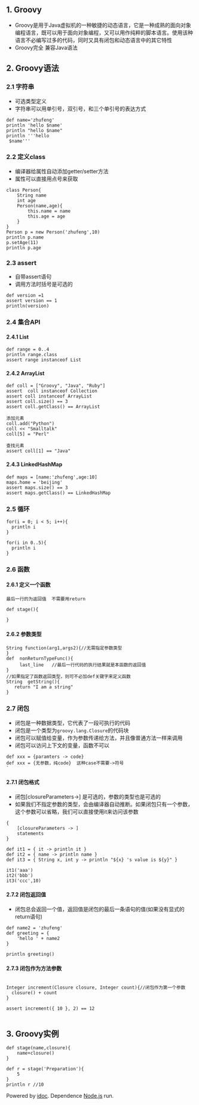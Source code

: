 ## 1\. Groovy

-   Groovy是用于Java虚拟机的一种敏捷的动态语言，它是一种成熟的面向对象编程语言，既可以用于面向对象编程，又可以用作纯粹的脚本语言。使用该种语言不必编写过多的代码，同时又具有闭包和动态语言中的其它特性
-   Groovy完全 兼容Java语法

## 2\. Groovy语法

### 2.1 字符串

-   可选类型定义
-   字符串可以用单引号，双引号，和三个单引号的表达方式

```
def name='zhufeng'
println 'hello $name'
println "hello $name"
println '''hello
 $name'''

```

### 2.2 定义class

-   编译器给属性自动添加getter/setter方法
-   属性可以直接用点号来获取

```
class Person{
    String name
    int age
    Person(name,age){
        this.name = name
        this.age = age
    }
}
Person p = new Person('zhufeng',10)
println p.name
p.setAge(11)
println p.age

```

### 2.3 assert

-   自带assert语句
-   调用方法时括号是可选的

```
def version =1
assert version == 1
println(version)

```

### 2.4 集合API

#### 2.4.1 List

```
def range = 0..4
println range.class
assert range instanceof List

```

#### 2.4.2 ArrayList

```
def coll = ["Groovy", "Java", "Ruby"]
assert  coll instanceof Collection
assert coll instanceof ArrayList
assert coll.size() == 3
assert coll.getClass() == ArrayList

添加元素
coll.add("Python")
coll << "Smalltalk"
coll[5] = "Perl"

查找元素
assert coll[1] == "Java"

```

#### 2.4.3 LinkedHashMap

```
def maps = [name:'zhufeng',age:10]
maps.home = 'beijing'
assert maps.size() == 3
assert maps.getClass() == LinkedHashMap

```

### 2.5 循环

```
for(i = 0; i < 5; i++){
  println i
}

```

```
for(i in 0..5){
  println i
}

```

### 2.6 函数

#### 2.6.1 定义一个函数

```
最后一行的为返回值  不需要用return 

def stage(){

} 

```

#### 2.6.2 参数类型

```
String function(arg1,args2){//无需指定参数类型
}
def  nonReturnTypeFunc(){
     last_line   //最后一行代码的执行结果就是本函数的返回值
}
//如果指定了函数返回类型，则可不必加def关键字来定义函数
String  getString(){
   return "I am a string"
}

```

### 2.7 闭包

-   闭包是一种数据类型，它代表了一段可执行的代码
-   闭包是一个类型为`groovy.lang.Closure`的代码块
-   闭包可以赋值给变量，作为参数传递给方法，并且像普通方法一样来调用
-   闭包可以访问上下文的变量，函数不可以

```
def xxx = {paramters -> code} 
def xxx = {无参数，纯code}  这种case不需要->符号
`

```

#### 2.7.1 闭包格式

-   闭包\[closureParameters->\] 是可选的，参数的类型也是可选的
-   如果我们不指定参数的类型，会由编译器自动推断。如果闭包只有一个参数，这个参数可以省略，我们可以直接使用it来访问该参数

```
{
    [closureParameters -> ] 
    statements 
}

```

```
def it1 = { it -> println it }
def it2 = { name -> println name }
def it3 = { String x, int y -> println "${x} 's value is ${y}" }

it1('aaa')
it2('bbb')
it3('ccc',10)

```

#### 2.7.2 闭包返回值

-   闭包总会返回一个值，返回值是闭包的最后一条语句的值(如果没有显式的return语句)

```
def name2 = 'zhufeng'
def greeting = {
    'hello ' + name2
}

println greeting()

```

#### 2.7.3 闭包作为方法参数

```

Integer increment(Closure closure, Integer count){//闭包作为第一个参数
  closure() + count
}

assert increment({ 10 }, 2) == 12


```

## 3\. Groovy实例

```
def stage(name,closure){
    name+closure()
}

def r = stage('Preparation'){
    5
}
println r //10

```

Powered by [idoc](https://github.com/jaywcjlove/idoc). Dependence [Node.js](https://nodejs.org) run.